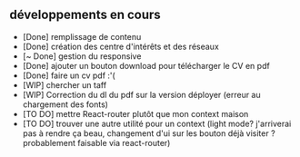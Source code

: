 ## développements en cours

-   [Done] remplissage de contenu
-   [Done] création des centre d'intérêts et des réseaux
-   [~ Done] gestion du responsive
-   [Done] ajouter un bouton download pour télécharger le CV en pdf
-   [Done] faire un cv pdf :'(
-   [WIP] chercher un taff
-   [WIP] Correction du dl du pdf sur la version déployer (erreur au chargement des fonts)
-   [TO DO] mettre React-router plutôt que mon context maison
-   [TO DO] trouver une autre utilité pour un context (light mode? j'arriverai pas à rendre ça beau, changement d'ui sur les bouton déjà visiter ? probablement faisable via react-router) 
